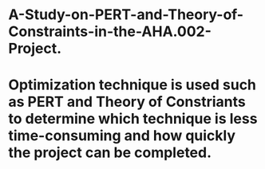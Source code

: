 # A-Study-on-PERT-and-Theory-of-Constraints-in-the-AHA.002-Project.

# Optimization technique is used such as PERT and Theory of Constriants to determine which technique is less time-consuming and how quickly the project can be completed.
